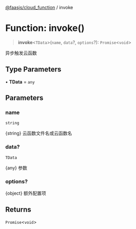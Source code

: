 [@faasjs/cloud_function](../README.md) / invoke

# Function: invoke()

> **invoke**\<`TData`\>(`name`, `data`?, `options`?): `Promise`\<`void`\>

异步触发云函数

## Type Parameters

• **TData** = `any`

## Parameters

### name

`string`

{string} 云函数文件名或云函数名

### data?

`TData`

{any} 参数

### options?

{object} 额外配置项

## Returns

`Promise`\<`void`\>
